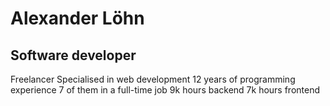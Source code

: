 # Alexander Löhn
## Software developer
Freelancer
Specialised in web development
12 years of programming experience
7 of them in a full-time job
9k hours backend
7k hours frontend